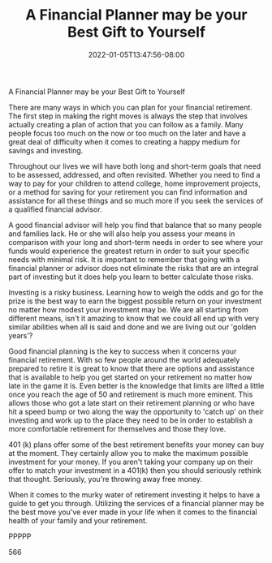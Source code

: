 ﻿---
title: "A Financial Planner may be your Best Gift to Yourself"
date: 2022-01-05T13:47:56-08:00
description: "Retirement Planning Tips for Web Success"
featured_image: "/images/Retirement Planning.jpg"
tags: ["Retirement Planning"]
---

A Financial Planner may be your Best Gift to Yourself

There are many ways in which you can plan for your financial retirement. The first step in making the right moves is always the step that involves actually creating a plan of action that you can follow as a family. Many people focus too much on the now or too much on the later and have a great deal of difficulty when it comes to creating a happy medium for savings and investing.

Throughout our lives we will have both long and short-term goals that need to be assessed, addressed, and often revisited. Whether you need to find a way to pay for your children to attend college, home improvement projects, or a method for saving for your retirement you can find information and assistance for all these things and so much more if you seek the services of a qualified financial advisor.

A good financial advisor will help you find that balance that so many people and families lack. He or she will also help you assess your means in comparison with your long and short-term needs in order to see where your funds would experience the greatest return in order to suit your specific needs with minimal risk. It is important to remember that going with a financial planner or advisor does not eliminate the risks that are an integral part of investing but it does help you learn to better calculate those risks.

Investing is a risky business. Learning how to weigh the odds and go for the prize is the best way to earn the biggest possible return on your investment no matter how modest your investment may be. We are all starting from different means, isn't it amazing to know that we could all end up with very similar abilities when all is said and done and we are living out our 'golden years'? 

Good financial planning is the key to success when it concerns your financial retirement. With so few people around the world adequately prepared to retire it is great to know that there are options and assistance that is available to help you get started on your retirement no matter how late in the game it is. Even better is the knowledge that limits are lifted a little once you reach the age of 50 and retirement is much more eminent. This allows those who got a late start on their retirement planning or who have hit a speed bump or two along the way the opportunity to 'catch up' on their investing and work up to the place they need to be in order to establish a more comfortable retirement for themselves and those they love.

401 (k) plans offer some of the best retirement benefits your money can buy at the moment. They certainly allow you to make the maximum possible investment for your money. If you aren't taking your company up on their offer to match your investment in a 401(k) then you should seriously rethink that thought. Seriously, you're throwing away free money. 

When it comes to the murky water of retirement investing it helps to have a guide to get you through. Utilizing the services of a financial planner may be the best move you've ever made in your life when it comes to the financial health of your family and your retirement.

PPPPP

566

